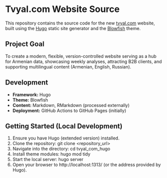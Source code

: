 # **Tvyal.com Website Source**

This repository contains the source code for the new [tvyal.com](http://tvyal.com) website, built using the [Hugo](https://gohugo.io/) static site generator and the [Blowfish](https://blowfish.page/) theme.

## **Project Goal**

To create a modern, flexible, version-controlled website serving as a hub for Armenian data, showcasing weekly analyses, attracting B2B clients, and supporting multilingual content (Armenian, English, Russian).

## **Development**

* **Framework:** Hugo  
* **Theme:** Blowfish  
* **Content:** Markdown, RMarkdown (processed externally)  
* **Deployment:** GitHub Actions to GitHub Pages (initially)

## **Getting Started (Local Development)**

1. Ensure you have Hugo (extended version) installed.  
2. Clone the repository: git clone \<repository\_url\>  
3. Navigate into the directory: cd tvyal\_com\_hugo  
4. Install theme modules: hugo mod tidy  
5. Start the local server: hugo server  
6. Open your browser to http://localhost:1313/ (or the address provided by Hugo).
